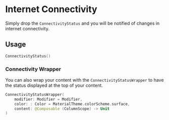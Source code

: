 # Internet Connectivity

Simply drop the `ConnectivityStatus` and you will be notified of changes in internet connectivity.

## Usage

```kotlin
ConnectivityStatus()
```

### Connectivity Wrapper 
You can also wrap your content with the `ConnectivityStatusWrapper` to have the status displayed at the top of your content.

```kotlin
ConnectivityStatusWrapper(
    modifier: Modifier = Modifier,
    color: : Color = MaterialTheme.colorScheme.surface,
    content: @Composable (ColumnScope) -> Unit
)
```